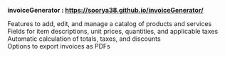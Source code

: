 <strong> invoiceGenerator : https://soorya38.github.io/invoiceGenerator/</strong>

Features to add, edit, and manage a catalog of products and services<br>
Fields for item descriptions, unit prices, quantities, and applicable taxes<br>
Automatic calculation of totals, taxes, and discounts<br>
Options to export invoices as PDFs<br>
